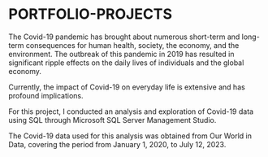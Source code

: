 # PORTFOLIO-PROJECTS

The Covid-19 pandemic has brought about numerous short-term and long-term consequences for human health, society, the economy, and the environment. The outbreak of this pandemic in 2019 has resulted in significant ripple effects on the daily lives of individuals and the global economy.

Currently, the impact of Covid-19 on everyday life is extensive and has profound implications.

For this project, I conducted an analysis and exploration of Covid-19 data using SQL through Microsoft SQL Server Management Studio.

The Covid-19 data used for this analysis was obtained from Our World in Data, covering the period from January 1, 2020, to July 12, 2023.





